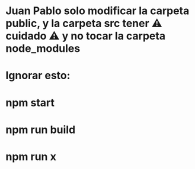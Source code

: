 # Juan Pablo solo modificar la carpeta public, y la carpeta src tener ⚠️ cuidado ⚠️ y no tocar la carpeta node_modules
# Ignorar esto: 
#       npm start
#       npm run build
#       npm run x
 

